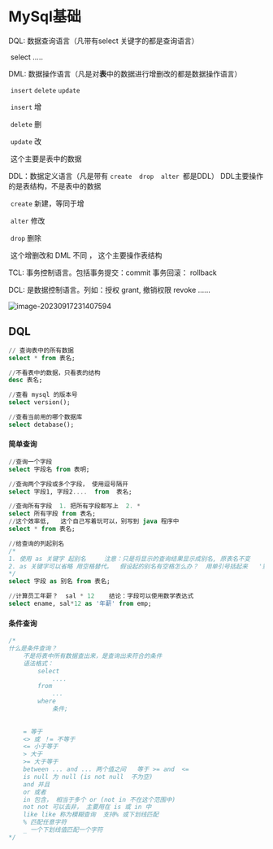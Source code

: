 # MySql基础

DQL: 数据查询语言（凡带有select 关键字的都是查询语言）

​	select .....

DML: 数据操作语言（凡是对**表**中的数据进行增删改的都是数据操作语言）

​	`insert` `delete`  `update`

​	`insert` 增

​	`delete` 删

​	`update` 改

​	这个主要是表中的数据

DDL：数据定义语言（凡是带有 `create  drop  alter `都是DDL） DDL主要操作的是表结构，不是表中的数据

​	`create` 新建，等同于增

​	`alter` 修改

​	`drop` 删除

​	这个增删改和 DML 不同 ， 这个主要操作表结构

TCL: 事务控制语言。包括事务提交：commit     事务回滚：  rollback

DCL: 是数据控制语言。列如：授权 grant, 撤销权限 revoke ......

![image-20230917231407594](https://boimage.oss-cn-beijing.aliyuncs.com/img_for_typora/image-20230917231407594.png)

## DQL

```sql
// 查询表中的所有数据
select * from 表名;

//不看表中的数据，只看表的结构
desc 表名;

//查看 mysql 的版本号
select version();

//查看当前用的哪个数据库
select detabase();
```

#### 简单查询

````sql
//查询一个字段
select 字段名 from 表明;

//查询两个字段或多个字段， 使用逗号隔开
select 字段1, 字段2....  from  表名;

//查询所有字段  1. 把所有字段都写上  2. *
select 所有字段 from 表名;
//这个效率低,   这个自己写着玩可以，别写到 java 程序中
select * from 表名;

//给查询的列起别名
/*
1. 使用 as 关键字 起别名     注意：只是将显示的查询结果显示成别名, 原表名不变
2. as 关键字可以省略 用空格替代。  假设起的别名有空格怎么办？  用单引号括起来   '别名'  双引号也可以    注意： 在所有的数据库中 字符串统一用单引号括起来， 双引号在 oracle 数据库中用不了。 再次强调：数据库中的字符串都是单引号括起来的，这是标准的，双引号不标准
*/
select 字段 as 别名 from 表名;

//计算员工年薪？  sal * 12    结论：字段可以使用数学表达式
select ename, sal*12 as '年薪' from emp;
````

#### 条件查询

```sql
/*
什么是条件查询？
	不是将表中所有数据查出来，是查询出来符合的条件
	语法格式：
		select
			....
		from
			...
		where
			条件;
			
			
	= 等于
	<> 或 ！= 不等于
	<= 小于等于
	> 大于
	>= 大于等于
	between ... and ... 两个值之间   等于 >= and  <=
	is null 为 null (is not null  不为空)
	and 并且
	or 或者
	in 包含， 相当于多个 or (not in 不在这个范围中)
	not not 可以去非， 主要用在 is 或 in 中
	like like 称为模糊查询  支持% 或下划线匹配
	% 匹配任意字符
	_ 一个下划线值匹配一个字符
*/
```



​	